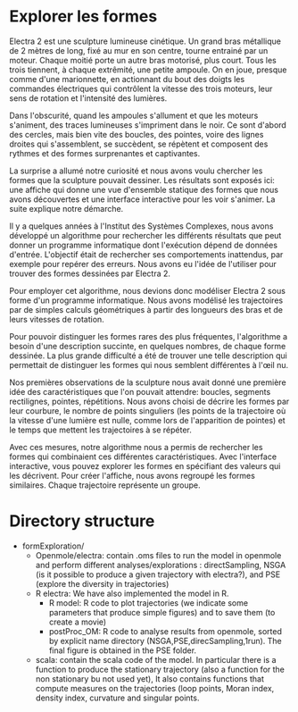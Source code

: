 # Explorer les formes

Electra 2 est une sculpture lumineuse cinétique. Un grand bras métallique de 2 mètres de long, fixé au mur en son centre, tourne entrainé par un moteur. Chaque moitié porte un autre bras motorisé, plus court. Tous les trois tiennent, à chaque extrêmité, une petite ampoule. On en joue, presque comme d'une marionnette, en actionnant du bout des doigts les commandes électriques qui contrôlent la vitesse des trois moteurs, leur sens de rotation et l'intensité des lumières. 

Dans l'obscurité, quand les ampoules s'allument et que les moteurs s'animent, des traces lumineuses s'impriment dans le noir. Ce sont d'abord des cercles, mais bien vite des boucles, des pointes, voire des lignes droites qui s'assemblent, se succèdent, se répètent et composent des rythmes et des formes surprenantes et captivantes.

La surprise a allumé notre curiosité et nous avons voulu chercher les formes que la sculpture pouvait dessiner. Les résultats sont exposés ici: une affiche qui donne une vue d'ensemble statique des formes que nous avons découvertes et une interface interactive pour les voir s'animer. La suite explique notre démarche.

Il y a quelques années à l'Institut des Systèmes Complexes, nous avons développé un algorithme pour rechercher les différents résultats que peut donner un programme informatique dont l'exécution dépend de données d'entrée. L'objectif était de rechercher ses comportements inattendus, par exemple pour repérer des erreurs. Nous avons eu l'idée de l'utiliser pour trouver des formes dessinées par Electra 2.

Pour employer cet algorithme, nous devions donc modéliser Electra 2 sous forme d'un programme informatique. Nous avons modélisé les trajectoires par de simples calculs géométriques à partir des longueurs des bras et de leurs vitesses de rotation.   

Pour pouvoir distinguer les formes rares des plus fréquentes, l'algorithme a besoin d'une description succinte, en quelques nombres, de chaque forme dessinée. La plus grande difficulté a été de trouver une telle description qui permettait de distinguer les formes qui nous semblent différentes à l'œil nu.

Nos premières observations de la sculpture nous avait donné une première idée des caractéristiques que l'on pouvait attendre: boucles, segments rectilignes, pointes, répétitions. Nous avons choisi de décrire les formes par leur courbure, le nombre de points singuliers (les points de la trajectoire où la vitesse d'une lumière est nulle, comme lors de l'apparition de pointes) et le temps que mettent les trajectoires à se répéter. 

Avec ces mesures, notre algorithme nous a permis de rechercher les formes qui combinaient ces différentes caractéristiques. Avec l'interface interactive, vous pouvez explorer les formes en spécifiant des valeurs qui les décrivent. Pour créer l'affiche, nous avons regroupé les formes similaires. Chaque trajectoire représente un groupe.



# Directory structure

- formExploration/
  - Openmole/electra: contain .oms files to run the model in openmole and perform different analyses/explorations : directSampling, NSGA (is it possible to produce a given trajectory with electra?), and PSE (explore the diversity in trajectories)  
  - R electra: We have also implemented the model in R.
    - R model: R code to plot trajectories (we indicate some parameters that produce simple figures) and to save them (to create a movie)
    - postProc_OM: R code to analyse results from openmole, sorted by explicit name directory (NSGA,PSE,direcSampling,1run). The final figure is obtained in the PSE folder.
  - scala: contain the scala code of the model. In particular there is a function to produce the stationary trajectory (also a function for the non stationary bu not used yet),  It also contains functions that compute measures on the trajectories (loop points, Moran index, density index, curvature and singular points.

